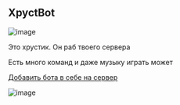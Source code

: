 ## XpyctBot 

![image](https://user-images.githubusercontent.com/67541714/164468688-10b1b574-55fd-4cab-8e36-b7a734b710a3.png)

Это хрустик. Он раб твоего сервера

Есть много команд и даже музыку играть может

[Добавить бота в себе на сервер](https://discord.com/api/oauth2/authorize?client_id=966669523031842856&permissions=8&scope=bot)

![image](https://www.gnu.org/graphics/agplv3-with-text-162x68.png)
